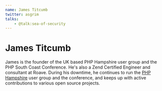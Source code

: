 ```yaml
---
name: James Titcumb
twitter: asgrim
talks:
    - @talk:sea-of-security
---
```


# James Titcumb

James is the founder of the UK based PHP Hampshire user group and the PHP South Coast Conference. He's also a Zend Certified Engineer and consultant at Roave. During his downtime, he continues to run the [PHP Hampshire](http://www.phphants.co.uk/) user group and the conference, and keeps up with active contributions to various open source projects.
